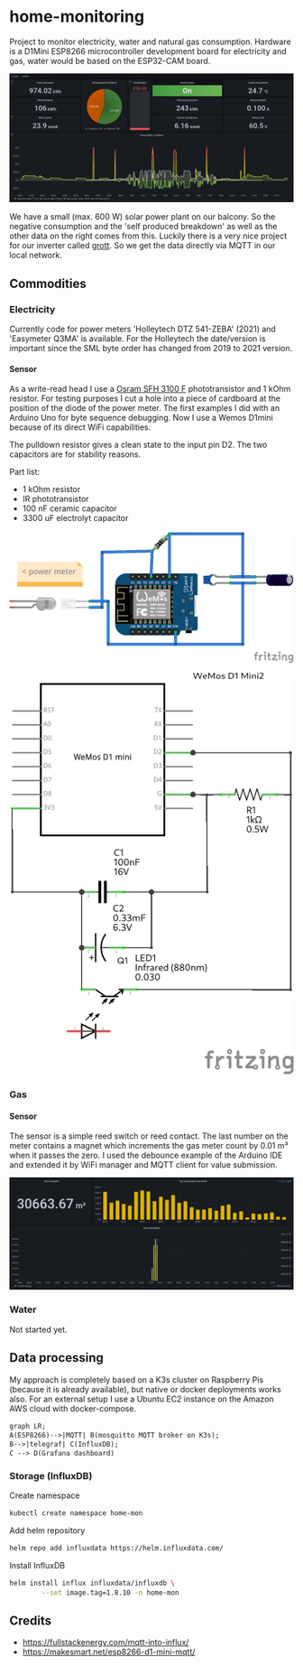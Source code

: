 # home-monitoring

Project to monitor electricity, water and natural gas consumption. Hardware is a D1Mini ESP8266 microcontroller development board for electricity and gas, water would be based on the ESP32-CAM board.

![Grafana electricity dashboard](img/grafana_electricity.png)

We have a small (max. 600 W) solar power plant on our balcony. So the negative consumption and the 'self produced breakdown' as well as the other data on the right comes from this. Luckily there is a very nice project for our inverter called [grott](https://github.com/johanmeijer/grott). So we get the data directly via MQTT in our local network.

## Commodities

### Electricity

Currently code for power meters 'Holleytech DTZ 541-ZEBA' (2021) and 'Easymeter Q3MA' is available.
For the Holleytech the date/version is important since the SML byte order has changed from 2019 to 2021 version.

#### Sensor

As a write-read head I use a [Osram SFH 3100 F](https://www.osram.com/ecat/Radial%20Mini%20Sidelooker%20SFH%203100%20F/com/en/class_pim_web_catalog_103489/prd_pim_device_2219661/) phototransistor and 1 kOhm resistor. For testing purposes I cut a hole into a piece of cardboard at the position of the diode of the power meter. The first examples I did with an Arduino Uno for byte sequence debugging. Now I use a Wemos D1mini because of its direct WiFi capabilities.

The pulldown resistor gives a clean state to the input pin D2. The two capacitors are for stability reasons.

Part list:
* 1 kOhm resistor
* IR phototransistor
* 100 nF ceramic capacitor
* 3300 uF electrolyt capacitor

![write-red head](img/writeReadHead.png)

![write-red head](img/writeReadHead_schematic.png)

### Gas

#### Sensor

The sensor is a simple reed switch or reed contact. The last number on the meter contains a magnet which increments the gas meter count by 0.01 m³ when it passes the zero. I used the debounce example of the Arduino IDE and extended it by WiFi manager and MQTT client for value submission.

![Grafana natural gas consumption dashboard](img/grafana_gas.png)

### Water

Not started yet.

## Data processing

My approach is completely based on a K3s cluster on Raspberry Pis (because it is already available), but native or docker deployments works also. For an external setup I use a Ubuntu EC2 instance on the Amazon AWS cloud with docker-compose. 

```mermaid
graph LR;
A(ESP8266)-->|MQTT| B(mosquitto MQTT broker on K3s);
B-->|telegraf| C(InfluxDB);
C --> D(Grafana dashboard)
```

### Storage (InfluxDB)

Create namespace

```bash
kubectl create namespace home-mon
```

Add helm repository

```bash
helm repo add influxdata https://helm.influxdata.com/
```

Install InfluxDB

```bash
helm install influx influxdata/influxdb \
        --set image.tag=1.8.10 -n home-mon
```

## Credits

* https://fullstackenergy.com/mqtt-into-influx/
* https://makesmart.net/esp8266-d1-mini-mqtt/